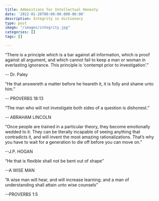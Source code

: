 ```yaml
---
title: Admonitions for Intellectual Honesty
date: '2022-01-28T00:00:00.000-06:00'
description: Integrity in dictionary
type: post
image: "/images/integrity.jpg"
categories: []
tags: []

---
```

“There is a principle which is a bar against all information, which is proof against all argument, and which cannot fail to keep a man or woman in everlasting ignorance. This principle is ‘contempt prior to investigation’.”

\-- Dr. Paley

“He that answereth a matter before he heareth it, it is folly and shame unto him.”

\-- PROVERBS 18:13

“The man who will not investigate both sides of a question is dishonest.”

\-- ABRAHAM LINCOLN

“Once people are trained in a particular theory, they become emotionally wedded to it. They can be literally incapable of seeing anything that contradicts it, and will invent the most amazing rationalizations. That’s why you have to wait for a generation to die off before you can move on.”

\--J.P. HOGAN

“He that is flexible shall not be bent out of shape”

\--A WISE MAN

“A wise man will hear, and will increase learning; and a man of understanding shall attain unto wise counsels”

\--PROVERBS 1:5
